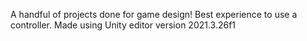 A handful of projects done for game design! Best experience to use a controller.
Made using Unity editor version 2021.3.26f1
